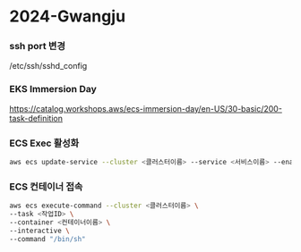 # 2024-Gwangju

### ssh port 변경
/etc/ssh/sshd_config

### EKS Immersion Day
https://catalog.workshops.aws/ecs-immersion-day/en-US/30-basic/200-task-definition

### ECS Exec 활성화

```bash
aws ecs update-service --cluster <클러스터이름> --service <서비스이름> --enable-execute-command
```

### ECS 컨테이너 접속

```bash
aws ecs execute-command --cluster <클러스터이름> \
--task <작업ID> \
--container <컨테이너이름> \
--interactive \
--command "/bin/sh"
```

